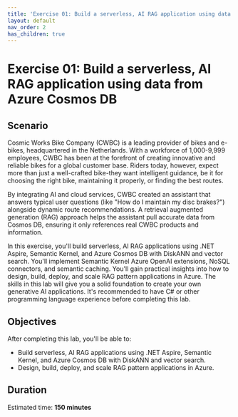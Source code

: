 ```yaml
---
title: 'Exercise 01: Build a serverless, AI RAG application using data from Azure Cosmos DB'
layout: default
nav_order: 2
has_children: true
---
```


# Exercise 01: Build a serverless, AI RAG application using data from Azure Cosmos DB


## Scenario

Cosmic Works Bike Company (CWBC) is a leading provider of bikes and e-bikes, headquartered in the Netherlands. With a workforce of 1,000-9,999 employees, CWBC has been at the forefront of creating innovative and reliable bikes for a global customer base. Riders today, however, expect more than just a well-crafted bike-they want intelligent guidance, be it for choosing the right bike, maintaining it properly, or finding the best routes.

By integrating AI and cloud services, CWBC created an assistant that answers typical user questions (like "How do I maintain my disc brakes?") alongside dynamic route recommendations. A retrieval augmented generation (RAG) approach helps the assistant pull accurate data from Cosmos DB, ensuring it only references real CWBC products and information.

In this exercise, you'll build serverless, AI RAG applications using .NET Aspire, Semantic Kernel, and Azure Cosmos DB with DiskANN and vector search. You'll implement Semantic Kernel Azure OpenAI extensions, NoSQL connectors, and semantic caching. You'll gain practical insights into how to design, build, deploy, and scale RAG pattern applications in Azure. The skills in this lab will give you a solid foundation to create your own generative AI applications. It's recommended to have C# or other programming language experience before completing this lab.

## Objectives

After completing this lab, you'll be able to:
-	Build serverless, AI RAG applications using .NET Aspire, Semantic Kernel, and Azure Cosmos DB with DiskANN and vector search.
-	Design, build, deploy, and scale RAG pattern applications in Azure.

## Duration

Estimated time: **150 minutes**